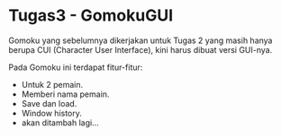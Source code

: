 Tugas3 - GomokuGUI
================

Gomoku yang sebelumnya dikerjakan untuk Tugas 2 yang masih hanya berupa CUI (Character User Interface), kini harus dibuat versi GUI-nya.


Pada Gomoku ini terdapat fitur-fitur:
* Untuk 2 pemain.
* Memberi nama pemain.
* Save dan load.
* Window history.
* akan ditambah lagi...
